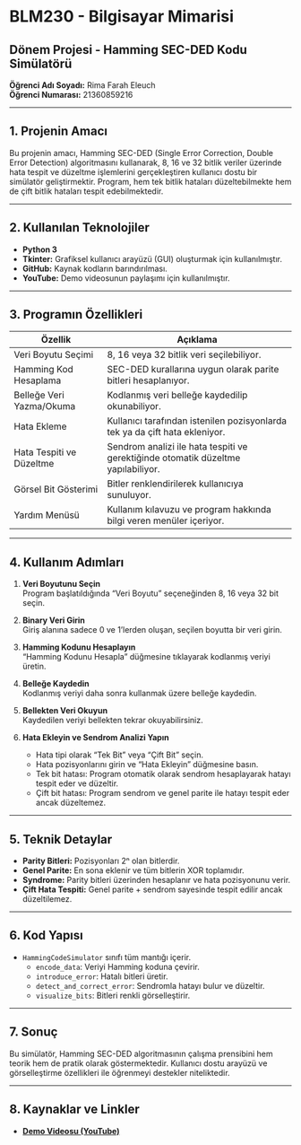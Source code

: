 # BLM230 - Bilgisayar Mimarisi  
## Dönem Projesi - Hamming SEC-DED Kodu Simülatörü

**Öğrenci Adı Soyadı:** Rima Farah Eleuch  
**Öğrenci Numarası:** 21360859216  

---

## 1. Projenin Amacı

Bu projenin amacı, Hamming SEC-DED (Single Error Correction, Double Error Detection) algoritmasını kullanarak, 8, 16 ve 32 bitlik veriler üzerinde hata tespit ve düzeltme işlemlerini gerçekleştiren kullanıcı dostu bir simülatör geliştirmektir. Program, hem tek bitlik hataları düzeltebilmekte hem de çift bitlik hataları tespit edebilmektedir.

---

## 2. Kullanılan Teknolojiler

- **Python 3**
- **Tkinter:** Grafiksel kullanıcı arayüzü (GUI) oluşturmak için kullanılmıştır.
- **GitHub:** Kaynak kodların barındırılması.
- **YouTube:** Demo videosunun paylaşımı için kullanılmıştır.

---

## 3. Programın Özellikleri

| Özellik                     | Açıklama |
|----------------------------|----------|
| Veri Boyutu Seçimi         | 8, 16 veya 32 bitlik veri seçilebiliyor. |
| Hamming Kod Hesaplama      | SEC-DED kurallarına uygun olarak parite bitleri hesaplanıyor. |
| Belleğe Veri Yazma/Okuma   | Kodlanmış veri belleğe kaydedilip okunabiliyor. |
| Hata Ekleme                | Kullanıcı tarafından istenilen pozisyonlarda tek ya da çift hata ekleniyor. |
| Hata Tespiti ve Düzeltme   | Sendrom analizi ile hata tespiti ve gerektiğinde otomatik düzeltme yapılabiliyor. |
| Görsel Bit Gösterimi       | Bitler renklendirilerek kullanıcıya sunuluyor. |
| Yardım Menüsü              | Kullanım kılavuzu ve program hakkında bilgi veren menüler içeriyor. |

---

## 4. Kullanım Adımları

1. **Veri Boyutunu Seçin**  
   Program başlatıldığında “Veri Boyutu” seçeneğinden 8, 16 veya 32 bit seçin.

2. **Binary Veri Girin**  
   Giriş alanına sadece 0 ve 1’lerden oluşan, seçilen boyutta bir veri girin.

3. **Hamming Kodunu Hesaplayın**  
   “Hamming Kodunu Hesapla” düğmesine tıklayarak kodlanmış veriyi üretin.

4. **Belleğe Kaydedin**  
   Kodlanmış veriyi daha sonra kullanmak üzere belleğe kaydedin.

5. **Bellekten Veri Okuyun**  
   Kaydedilen veriyi bellekten tekrar okuyabilirsiniz.

6. **Hata Ekleyin ve Sendrom Analizi Yapın**  
   - Hata tipi olarak “Tek Bit” veya “Çift Bit” seçin.  
   - Hata pozisyonlarını girin ve “Hata Ekleyin” düğmesine basın.  
   - Tek bit hatası: Program otomatik olarak sendrom hesaplayarak hatayı tespit eder ve düzeltir.  
   - Çift bit hatası: Program sendrom ve genel parite ile hatayı tespit eder ancak düzeltemez.

---

## 5. Teknik Detaylar

- **Parity Bitleri:** Pozisyonları 2ⁿ olan bitlerdir.  
- **Genel Parite:** En sona eklenir ve tüm bitlerin XOR toplamıdır.  
- **Syndrome:** Parity bitleri üzerinden hesaplanır ve hata pozisyonunu verir.  
- **Çift Hata Tespiti:** Genel parite + sendrom sayesinde tespit edilir ancak düzeltilemez.

---

## 6. Kod Yapısı

- `HammingCodeSimulator` sınıfı tüm mantığı içerir.
  - `encode_data`: Veriyi Hamming koduna çevirir.
  - `introduce_error`: Hatalı bitleri üretir.
  - `detect_and_correct_error`: Sendromla hatayı bulur ve düzeltir.
  - `visualize_bits`: Bitleri renkli görselleştirir.

---

## 7. Sonuç

Bu simülatör, Hamming SEC-DED algoritmasının çalışma prensibini hem teorik hem de pratik olarak göstermektedir. Kullanıcı dostu arayüzü ve görselleştirme özellikleri ile öğrenmeyi destekler niteliktedir.

---

## 8. Kaynaklar ve Linkler

- [**Demo Videosu (YouTube)**](https://www.youtube.com/watch?v=rsFOR4ibPbg)
